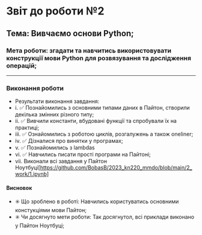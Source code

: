 # Звіт до роботи №2
## Тема: Вивчаємо основи Python;
### Мета роботи: згадати та навчитись використовувати конструкції мови Python для розвязування та дослідження операцій;

---

### Виконання роботи
- Результати виконання завдання:
- i. :white_check_mark: Познайомились з основними типами даних в Пайтон, створили декілька змінних різного типу;
- ii. :white_check_mark: Вивчили константи, вбудовані функції та спробували їх на практиці;
- iii. :white_check_mark: Ознайомились з роботою циклів, розгалужень а також oneliner;
- iv. :white_check_mark: Дізналися про винятки у програмах;
- v. :white_check_mark: Познайомились з lambdas
- vi. :white_check_mark: Навчились писати прості програми на Пайтоні;
- vii. Виконали всі завдання у Пайтон Ноутбуці[https://github.com/BobasB/2023_kn220_mmdo/blob/main/2_work/1.ipynb]

#### Висновок
- :eight_spoked_asterisk: Що зроблено в роботі: Навчились користуватись основними констукціями мови Пайтон;
- :eight_spoked_asterisk: Чи досягнуто мети роботи: Так досягнутол, всі приклади виконано у Пайтон Ноутбуці;  